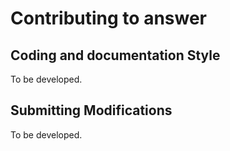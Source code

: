 # Contributing to answer
## Coding and documentation Style

To be developed.

## Submitting Modifications

To be developed.

